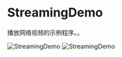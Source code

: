 StreamingDemo
=========

播放网络视频的示例程序。。

![StreamingDemo](https://raw.githubusercontent.com/luowei/iOS-demos/master/StreamingDemo/doc/a.png)
![StreamingDemo](https://raw.githubusercontent.com/luowei/iOS-demos/master/StreamingDemo/doc/b.png)